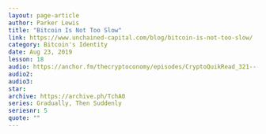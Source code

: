 ```yaml
---
layout: page-article
author: Parker Lewis
title: "Bitcoin Is Not Too Slow"
link: https://www.unchained-capital.com/blog/bitcoin-is-not-too-slow/
category: Bitcoin's Identity
date: Aug 23, 2019
lesson: 18
audio: https://anchor.fm/thecryptoconomy/episodes/CryptoQuikRead_321---Bitcoin-is-Not-Too-Slow-Parker-Lewis-e93sbj/a-a12atfo
audio2: 
audio3: 
star: 
archive: https://archive.ph/TchA0
series: Gradually, Then Suddenly
seriesnr: 5
quote: ""
---
```

